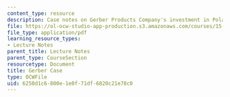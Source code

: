 ```yaml
---
content_type: resource
description: Case notes on Gerber Products Company's investment in Poland.
file: https://ol-ocw-studio-app-production.s3.amazonaws.com/courses/15-224-global-markets-national-politics-and-the-competitive-advantage-of-firms-spring-2003/6250d1c6800e1e0f71df6820c21e78c0_gerbercasenoteslect.pdf
file_type: application/pdf
learning_resource_types:
- Lecture Notes
parent_title: Lecture Notes
parent_type: CourseSection
resourcetype: Document
title: Gerber Case
type: OCWFile
uid: 6250d1c6-800e-1e0f-71df-6820c21e78c0
---
```

